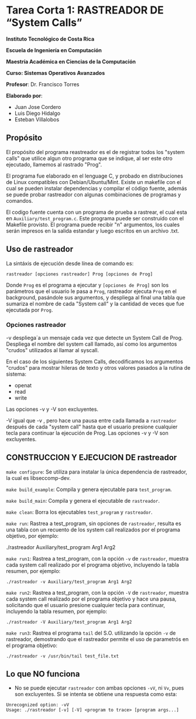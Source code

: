 # Tarea Corta 1: RASTREADOR DE “System Calls”
**Instituto Tecnológico de Costa Rica**

**Escuela de Ingeniería en Computación**

**Maestría Académica en Ciencias de la Computación**

**Curso: Sistemas Operativos Avanzados**

**Profesor**: Dr. Francisco Torres

**Elaborado por**: 
  - Juan Jose Cordero 
  - Luis Diego Hidalgo
  - Esteban Villalobos

## Propósito

El propósito del programa reastreador es el de registrar todos los 
"system calls" que utilice algun otro programa que se indique, al ser 
este otro ejecutado, llamemos al rastrado "Prog".

El programa fue elaborado en el lenguage C, y probado en distribuciones
de Linux compatibles con Debian/Ubuntu/Mint. Existe un makefile con el
cual se pueden instalar dependencias y compilar el código fuente, además
se puede probar rastreador con algunas combinaciones de programas y 
comandos.

El codigo fuente cuenta con un programa de prueba a rastrear, 
el cual esta en `Auxiliary/test_program.c`. Este programa puede ser 
construido con el Makefile provisto. El programa puede recibir "n" argumentos, los cuales serán impresos en la salida estandar y luego escritos en un archivo .txt.

## Uso de rastreador


La sintáxis de ejecución desde línea de comando es:

```rastreador [opciones rastreador] Prog [opciones de Prog] ```

Donde `Prog` es el programa a ejecutar y `[opciones de Prog]` son los
parámetros que el usuario le pasa a `Prog`, rastreador ejecuta `Prog` en el
background, pasándole sus argumentos, y despliega al final una tabla que 
sumariza el nombre de cada "System call" y la cantidad de veces que fue 
ejecutada por `Prog`.

### Opciones rastreador

-v despliega´a un mensaje cada vez que detecte un System Call de Prog. 
Despliega el nombre del system call llamado, así como los argumentos "crudos"
utilizados al llamar al syscall.

En el caso de los siguientes System Calls, decodificamos los argumentos "crudos"
para mostrar hileras de texto y otros valores pasados a la rutina de sistema:
   
   * openat
   * read
   * write

Las opciones -v y -V son excluyentes.

-V igual que -v , pero hace una pausa entre cada llamada a `rastreador`
después de cada "system call" hasta que el usuario presione cualquier 
tecla para continuar la ejecución de Prog. Las opciones -v y -V son excluyentes.

## CONSTRUCCION Y EJECUCION DE rastreador

`make configure`: Se utiliza para instalar la única dependencia de rastreador,
la cual es libseccomp-dev.
	
`make build_example`: Compila y genera ejecutable para `test_program`. 
	
`make build_main`: Compila y genera el ejecutable de `rastreador`.

`make clean`: Borra los ejecutables `test_program` y `rastreador`.
	
`make run`: Rastrea a test_program, sin opciones de `rastreador`, resulta es una tabla con un recuento de los system call realizados por el programa objetivo, por ejemplo:

  ./rastreador Auxiliary/test_program Arg1 Arg2

`make run1`: Rastrea a test_program, con la opción `-v` de `rastreador`, muestra cada system call realizado por el programa objetivo, incluyendo la tabla resumen, por ejemplo:

	./rastreador -v Auxiliary/test_program Arg1 Arg2

`make run2`: Rastrea a test_program, con la opción `-V` de `rastreador`, muestra cada system call realizado por el programa objetivo y hace una pausa, solicitando que el usuario presione cualquier tecla para continuar, incluyendo la tabla resumen, por ejemplo:

	./rastreador -V Auxiliary/test_program Arg1 Arg2

`make run3`: Rastrea el programa `tail` del S.O. utilizando la opción `-v` de rastreador, demostrando que el rastreador permite el uso de parametrós en el programa objetivo:

	./rastreador -v /usr/bin/tail test_file.txt

## Lo que NO funciona

- No se puede ejecutar `rastreador` con ambas opciones `-vV`, ni `Vv`, pues son excluyentes. Si
se intenta se obtiene una respuesta como esta:

```
Unrecognized option: -vV
Usage: ./rastreador [-v] [-V] <program to trace> [program args...]
```
